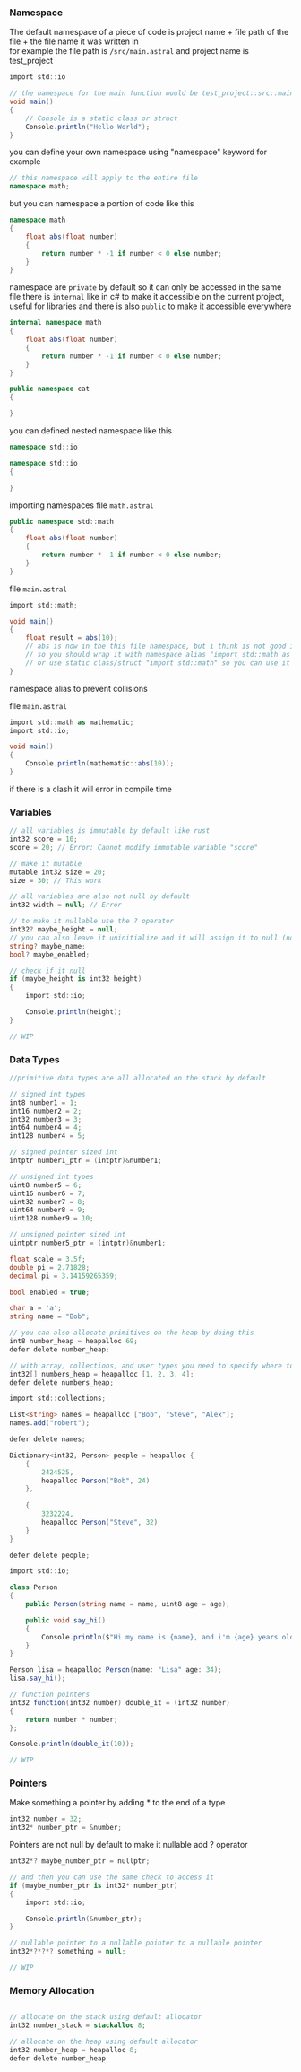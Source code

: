 ### Namespace

The default namespace of a piece of code is project name + file path of the file + the file name it was written in <br>
for example
the file path is `/src/main.astral` and project name is test_project
```cs
import std::io

// the namespace for the main function would be test_project::src::main
void main()
{
    // Console is a static class or struct
    Console.println("Hello World");
}
```

you can define your own namespace using "namespace" keyword
for example

```cs
// this namespace will apply to the entire file
namespace math;
```

but you can namespace a portion of code like this
```cs
namespace math
{
    float abs(float number)
    {
        return number * -1 if number < 0 else number;
    }
}
```

namespace are `private` by default so it can only be accessed in the same file
there is `internal` like in c# to make it accessible on the current project, useful for libraries
and there is also `public` to make it accessible everywhere
```cs
internal namespace math
{
    float abs(float number)
    {
        return number * -1 if number < 0 else number;
    }
}

public namespace cat
{

}
```

you can defined nested namespace like this
```cs
namespace std::io

namespace std::io
{

}
```

importing namespaces
file `math.astral`
```cs
public namespace std::math
{
    float abs(float number)
    {
        return number * -1 if number < 0 else number;
    }
}
```

file `main.astral`
```cs
import std::math;

void main()
{
    float result = abs(10);
    // abs is now in the this file namespace, but i think is not good in large codebases 
    // so you should wrap it with namespace alias "import std::math as math" so you can use it like this "math::abs(10);"
    // or use static class/struct "import std::math" so you can use it like this  "Math.abs(10);"
}
```

namespace alias to prevent collisions

file `main.astral`
```cs
import std::math as mathematic;
import std::io;

void main()
{
    Console.println(mathematic::abs(10));
}
```

if there is a clash it will error in compile time

### Variables
```cs
// all variables is immutable by default like rust
int32 score = 10;
score = 20; // Error: Cannot modify immutable variable "score"

// make it mutable
mutable int32 size = 20;
size = 30; // This work

// all variables are also not null by default
int32 width = null; // Error

// to make it nullable use the ? operator
int32? maybe_height = null;
// you can also leave it uninitialize and it will assign it to null (no default values)
string? maybe_name;
bool? maybe_enabled;

// check if it null
if (maybe_height is int32 height)
{
    import std::io;

    Console.println(height);
}

// WIP
```

### Data Types

```cs
//primitive data types are all allocated on the stack by default

// signed int types
int8 number1 = 1;
int16 number2 = 2;
int32 number3 = 3;
int64 number4 = 4;
int128 number4 = 5;

// signed pointer sized int
intptr number1_ptr = (intptr)&number1;

// unsigned int types
uint8 number5 = 6;
uint16 number6 = 7;
uint32 number7 = 8;
uint64 number8 = 9;
uint128 number9 = 10;

// unsigned pointer sized int
uintptr number5_ptr = (intptr)&number1;

float scale = 3.5f;
double pi = 2.71828;
decimal pi = 3.14159265359;

bool enabled = true;

char a = 'a';
string name = "Bob";

// you can also allocate primitives on the heap by doing this
int8 number_heap = heapalloc 69;
defer delete number_heap;

// with array, collections, and user types you need to specify where to allocate
int32[] numbers_heap = heapalloc [1, 2, 3, 4];
defer delete numbers_heap;

import std::collections;

List<string> names = heapalloc ["Bob", "Steve", "Alex"];
names.add("robert"); 

defer delete names;

Dictionary<int32, Person> people = heapalloc {
    {
        2424525,
        heapalloc Person("Bob", 24)
    },
    
    {
        3232224,
        heapalloc Person("Steve", 32)
    }
}

defer delete people;

import std::io;

class Person
{
    public Person(string name = name, uint8 age = age);

    public void say_hi()
    {
        Console.println($"Hi my name is {name}, and i'm {age} years old");
    }
}

Person lisa = heapalloc Person(name: "Lisa" age: 34);
lisa.say_hi();

// function pointers
int32 function(int32 number) double_it = (int32 number) 
{
    return number * number;
};

Console.println(double_it(10));

// WIP
```

### Pointers
Make something a pointer by adding * to the end of a type
```cs
int32 number = 32;
int32* number_ptr = &number;
```

Pointers are not null by default to make it nullable add ? operator
```cs
int32*? maybe_number_ptr = nullptr;

// and then you can use the same check to access it
if (maybe_number_ptr is int32* number_ptr)
{
    import std::io;

    Console.println(&number_ptr);
}

// nullable pointer to a nullable pointer to a nullable pointer
int32*?*?*? something = null;

// WIP
```

### Memory Allocation
```cs

// allocate on the stack using default allocator
int32 number_stack = stackalloc 8;

// allocate on the heap using default allocator
int32 number_heap = heapalloc 8;
defer delete number_heap 
```